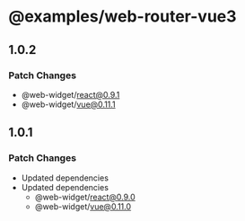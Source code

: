 # @examples/web-router-vue3

## 1.0.2

### Patch Changes

- @web-widget/react@0.9.1
- @web-widget/vue@0.11.1

## 1.0.1

### Patch Changes

- Updated dependencies
- Updated dependencies
  - @web-widget/react@0.9.0
  - @web-widget/vue@0.11.0
